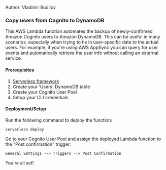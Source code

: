 Author: Vladimir Budilov

### Copy users from Cognito to DynamoDB

This AWS Lambda function automates the backup of newly-confirmed 
Amazon Cognito users to Amazon DynamoDB. This can be useful in many scenarios, 
especially when trying to tie in user-specific data to the actual users. 
For example, if you're using AWS AppSync you can query for user events 
and automatically retrieve the user info without calling an external 
service. 

#### Prerequisites

1. [Serverless framework](https://serverless.com/framework/docs/providers/aws/)
2. Create your 'Users' DynamoDB table
3. Create your Cognito User Pool
4. Setup your CLI credentials

#### Deployment/Setup

Run the following command to deploy the function:

`serverless deploy`

Go to your Cognito User Pool and assign the deployed Lambda 
function to the "Post confirmation" trigger: 

`General Settings --> Triggers --> Post Confirmation`

You're all set!    
